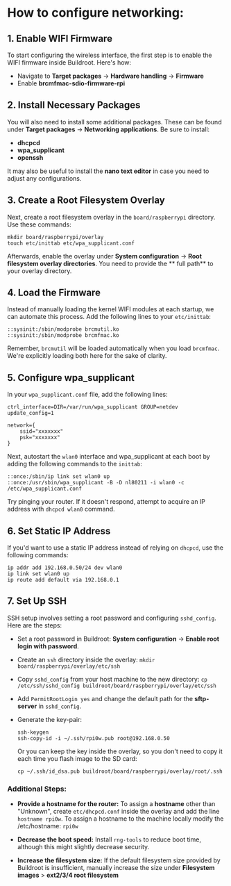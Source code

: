 # How to configure networking:

## 1. Enable WIFI Firmware

To start configuring the wireless interface, the first step is to enable the
WIFI firmware inside Buildroot. Here's how:

- Navigate to **Target packages** -> **Hardware handling** -> **Firmware**
- Enable **brcmfmac-sdio-firmware-rpi**

## 2. Install Necessary Packages

You will also need to install some additional packages. These can be found under
**Target packages** -> **Networking applications**. Be sure to install:

- **dhcpcd**
- **wpa_supplicant**
- **openssh**

It may also be useful to install the **nano text editor** in case you need to
adjust any configurations.

## 3. Create a Root Filesystem Overlay

Next, create a root filesystem overlay in the `board/raspberrypi` directory.
Use these commands:

```
mkdir board/raspberrypi/overlay
touch etc/inittab etc/wpa_supplicant.conf
```

Afterwards, enable the overlay under **System configuration** ->
**Root filesystem overlay directories**. You need to provide the ** full path**
to your overlay directory.

## 4. Load the Firmware

Instead of manually loading the kernel WIFI modules at each startup, we can
automate this process. Add the following lines to your `etc/inittab`:

```
::sysinit:/sbin/modprobe brcmutil.ko
::sysinit:/sbin/modprobe brcmfmac.ko
```

Remember, `brcmutil` will be loaded automatically when you load `brcmfmac`.
We're explicitly loading both here for the sake of clarity.

## 5. Configure wpa_supplicant

In your `wpa_supplicant.conf` file, add the following lines:

```
ctrl_interface=DIR=/var/run/wpa_supplicant GROUP=netdev
update_config=1

network={
    ssid="xxxxxxx"
    psk="xxxxxxx"
}
```

Next, autostart the `wlan0` interface and wpa_supplicant at each boot by
adding the following commands to the `inittab`:

```
::once:/sbin/ip link set wlan0 up
::once:/usr/sbin/wpa_supplicant -B -D nl80211 -i wlan0 -c
/etc/wpa_supplicant.conf
```

Try pinging your router. If it doesn't respond, attempt to acquire an IP
address with `dhcpcd wlan0` command.

## 6. Set Static IP Address

If you'd want to use a static IP address instead of relying on `dhcpcd`, use
the following commands:

```
ip addr add 192.168.0.50/24 dev wlan0
ip link set wlan0 up
ip route add default via 192.168.0.1
```

## 7. Set Up SSH

SSH setup involves setting a root password and configuring `sshd_config`. Here
are the steps:

- Set a root password in Buildroot: **System configuration** ->
**Enable root login with password**.

- Create an `ssh` directory inside the overlay:
`mkdir board/raspberrypi/overlay/etc/ssh`

- Copy `sshd_config` from your host machine to the new directory:
`cp /etc/ssh/sshd_config buildroot/board/raspberrypi/overlay/etc/ssh`

- Add `PermitRootLogin yes` and change the default path for the **sftp-server**
in `sshd_config`.

- Generate the key-pair:
	```
	ssh-keygen
	ssh-copy-id -i ~/.ssh/rpi0w.pub root@192.168.0.50
	```

    Or you can keep the key inside the overlay, so you don't need to copy it
    each time you flash image to the SD card:

	`cp ~/.ssh/id_dsa.pub buildroot/board/raspberrypi/overlay/root/.ssh`

### Additional Steps:

- **Provide a hostname for the router:** To assign a **hostname** other than
"Unknown", create `etc/dhcpcd.conf` inside the overlay and add the line
`hostname rpi0w`. To assign a hostname to the machine locally modify the
/etc/hostname: `rpi0w`

- **Decrease the boot speed:** Install `rng-tools` to reduce boot time, although
this might slightly decrease security.

- **Increase the filesystem size:** If the default filesystem size provided by
Buildroot is insufficient, manually increase the size under **Filesystem
images** > **ext2/3/4 root filesystem**
